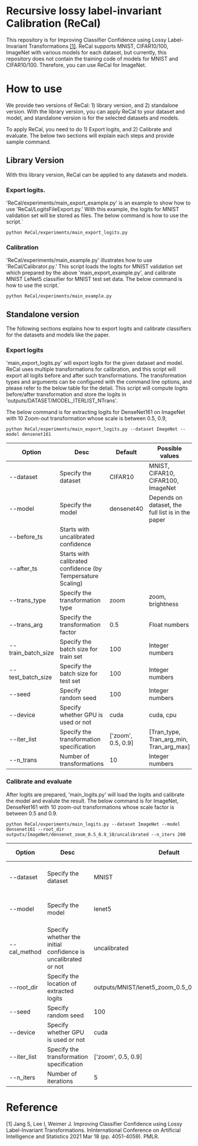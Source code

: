 # Recursive  lossy label-invariant Calibration (ReCal)

This repository is for Improving Classifier Confidence using Lossy Label-Invariant Transformations [[1]](#1).
ReCal supports MNIST, CIFAR10/100, ImageNet with various models for each dataset, but currently, this repository does not contain the training code of models for MNIST and CIFAR10/100.
Therefore, you can use ReCal for ImageNet. 

# How to use
We provide two versions of ReCal: 1) library version, and 2) standalone version.
With the library version, you can apply ReCal to your dataset and model, and standalone version is for the selected datasets and models.

To apply ReCal, you need to do 1) Export logits, and 2) Calibrate and evaluate.
The below two sections will explain each steps and provide sample command.

## Library Version
With this library version, ReCal can be applied to any datasets and models.

### Export logits.
'ReCal/experiments/main_export_example.py' is an example to show how to use 'ReCal/LogitsFileExport.py.'
With this example, the logits for MNIST validation set will be stored as files.
The below command is how to use the script.`
```
python ReCal/experiments/main_export_logits.py
```


### Calibration
'ReCal/experiments/main_example.py' illustrates how to use 'ReCal/Calibrator.py.' This script loads the logits for MNIST validation set which prepared by the above 'main_export_example.py', and calibrate MNIST LeNet5 classifier for MNIST test set data.
The below command is how to use the script.`
```
python ReCal/experiments/main_example.py
```

## Standalone version
The following sections explains how to export logits and calibrate classifiers for the datasets and models like the paper. 
### Export logits
'main_export_logits.py' will export logits for the given dataset and model. ReCal uses multiple transformations for calibration, and this script will export all logits before and after such transformations.
The transformation types and arguments can be configured with the command line options, and please refer to the below table for the detail.
This script will compute logits before/after transformation and store the logits in 'outputs/DATASET/MODEL_ITERLIST_NTrans'. 

The below command is for extracting logits for DenseNet161 on ImageNet with 10 Zoom-out transformation whose scale is between 0.5, 0.9,
``` 
python ReCal/experiments/main_export_logits.py --dataset ImageNet --model densenet161
```

|Option|Desc|Default|Possible values|
|------|----|-------|---------------|
|--dataset|Specify the dataset|CIFAR10|MNIST, CIFAR10, CIFAR100, ImageNet|
|--model|Specify the model|densenet40|Depends on dataset, the full list is in the paper|
|--before_ts|Starts with uncalibrated confidence|||
|--after_ts|Starts with calibrated confidence (by Tempersature Scaling)||
|--trans_type|Specify the transformation type|zoom|zoom, brightness|
|--trans_arg|Specify the transformation factor|0.5|Float numbers|
|--train_batch_size|Specify the batch size for train set|100|Integer numbers|
|--test_batch_size|Specify the batch size for test set|100|Integer numbers|
|--seed|Specify random seed|100|Integer numbers|
|--device|Specify whether GPU is used or not|cuda|cuda, cpu|
|--iter_list|Specify the transformation specification|['zoom', 0.5, 0.9]|[Tran_type, Tran_arg_min, Tran_arg_max]|
|--n_trans|Number of transformations|10|Integer numbers|
 

### Calibrate and evaluate
After logits are prepared, 'main_logits.py' will load the logits and calibrate the model and evalute the result.
The below command is for ImageNet, DenseNet161 with 10 zoom-out transformations whose scale factor is between 0.5 and 0.9.

```
python ReCal/experiments/main_logits.py --dataset ImageNet --model densenet161 --root_dir outputs/ImageNet/densenet_zoom_0.5_0.9_10/uncalibrated --n_iters 200
```

|Option|Desc|Default|Possible values|
|------|----|-------|---------------|
|--dataset|Specify the dataset|MNIST|MNIST, CIFAR10, CIFAR100, ImageNet|
|--model|Specify the model|lenet5|Depends on dataset, the full list is in the paper|
|--cal_method|Specify whether the initial confidence is uncalibrated or not|uncalibrated|uncalibrated, ts|
|--root_dir|Specify the location of extracted logits|outputs/MNIST/lenet5_zoom_0.5_0.9_10/uncalibrated|
|--seed|Specify random seed|100|Integer numbers|
|--device|Specify whether GPU is used or not|cuda|cuda, cpu|
|--iter_list|Specify the transformation specification|['zoom', 0.5, 0.9]|[Tran_type, Tran_arg_min, Tran_arg_max]|
|--n_iters|Number of iterations|5|Integer numbers|


# Reference
<a id="1">[1]</a>
Jang S, Lee I, Weimer J. Improving Classifier Confidence using Lossy Label-Invariant Transformations. InInternational Conference on Artificial Intelligence and Statistics 2021 Mar 18 (pp. 4051-4059). PMLR.
